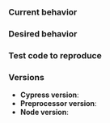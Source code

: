 <!-- Questions and request for general support may be closed at the maintainers
discretion. -->

<!-- Issue reports that are deemed unrelated to specifically preprocessing will
be closed. -->

### Current behavior

<!-- A description including screenshots, stack traces, DEBUG logs, etc. -->

### Desired behavior

<!-- A clear description of what you want to happen. -->

### Test code to reproduce

<!-- Issues without a reproducible example or not enough information will be
closed. -->

<!-- We can only attempt to debug your issue if you provide us with a minimal
example to reproduce the problem. This should preferably be another Git
repository to be cloned -->

### Versions

* **Cypress version**:
* **Preprocessor version**:
* **Node version**:
